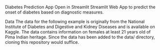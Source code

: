 Diabetes Prediction App Open in Streamlit
Streamlit Web App to predict the onset of diabetes based on diagnostic measures.

Data
The data for the following example is originally from the National Institute of Diabetes and Digestive and Kidney Diseases and is available on Kaggle. The data contains information on females at least 21 years old of Pima Indian heritage. Since the data has been added to the data/ directory, cloning this repository would suffice.
